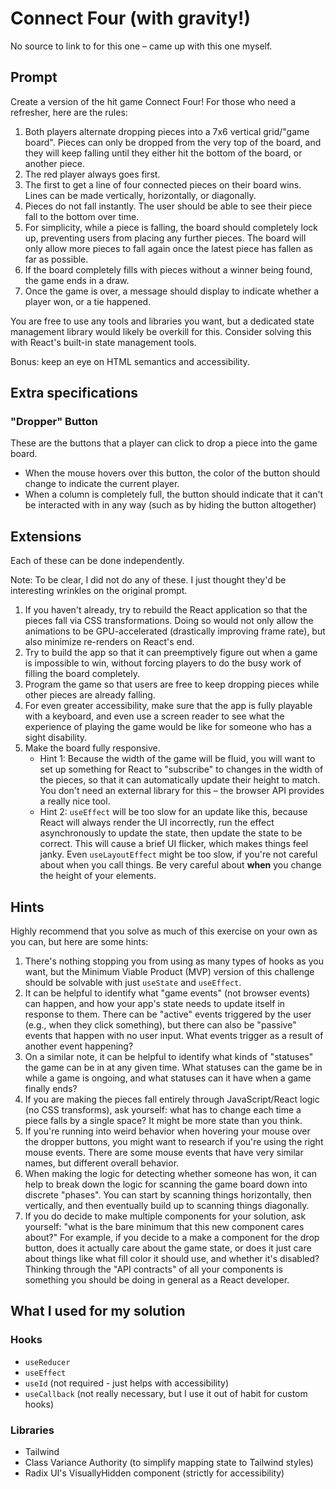 # Connect Four (with gravity!)

No source to link to for this one – came up with this one myself.

## Prompt

Create a version of the hit game Connect Four! For those who need a refresher, here are the rules:

1. Both players alternate dropping pieces into a 7x6 vertical grid/"game board". Pieces can only be dropped from the very top of the board, and they will keep falling until they either hit the bottom of the board, or another piece.
2. The red player always goes first.
3. The first to get a line of four connected pieces on their board wins. Lines can be made vertically, horizontally, or diagonally.
4. Pieces do not fall instantly. The user should be able to see their piece fall to the bottom over time.
5. For simplicity, while a piece is falling, the board should completely lock up, preventing users from placing any further pieces. The board will only allow more pieces to fall again once the latest piece has fallen as far as possible.
6. If the board completely fills with pieces without a winner being found, the game ends in a draw.
7. Once the game is over, a message should display to indicate whether a player won, or a tie happened.

You are free to use any tools and libraries you want, but a dedicated state management library would likely be overkill for this. Consider solving this with React's built-in state management tools.

Bonus: keep an eye on HTML semantics and accessibility.

## Extra specifications

### "Dropper" Button

These are the buttons that a player can click to drop a piece into the game board.

- When the mouse hovers over this button, the color of the button should change to indicate the current player.
- When a column is completely full, the button should indicate that it can't be interacted with in any way (such as by hiding the button altogether)

## Extensions

Each of these can be done independently.

Note: To be clear, I did not do any of these. I just thought they'd be interesting wrinkles on the original prompt.

1. If you haven't already, try to rebuild the React application so that the pieces fall via CSS transformations. Doing so would not only allow the animations to be GPU-accelerated (drastically improving frame rate), but also minimize re-renders on React's end.
2. Try to build the app so that it can preemptively figure out when a game is impossible to win, without forcing players to do the busy work of filling the board completely.
3. Program the game so that users are free to keep dropping pieces while other pieces are already falling.
4. For even greater accessibility, make sure that the app is fully playable with a keyboard, and even use a screen reader to see what the experience of playing the game would be like for someone who has a sight disability.
5. Make the board fully responsive.
   - Hint 1: Because the width of the game will be fluid, you will want to set up something for React to "subscribe" to changes in the width of the pieces, so that it can automatically update their height to match. You don't need an external library for this – the browser API provides a really nice tool.
   - Hint 2: `useEffect` will be too slow for an update like this, because React will always render the UI incorrectly, run the effect asynchronously to update the state, then update the state to be correct. This will cause a brief UI flicker, which makes things feel janky. Even `useLayoutEffect` might be too slow, if you're not careful about when you call things. Be very careful about **when** you change the height of your elements.

## Hints

Highly recommend that you solve as much of this exercise on your own as you can, but here are some hints:

1. There's nothing stopping you from using as many types of hooks as you want, but the Minimum Viable Product (MVP) version of this challenge should be solvable with just `useState` and `useEffect`.
2. It can be helpful to identify what "game events" (not browser events) can happen, and how your app's state needs to update itself in response to them. There can be "active" events triggered by the user (e.g., when they click something), but there can also be "passive" events that happen with no user input. What events trigger as a result of another event happening?
3. On a similar note, it can be helpful to identify what kinds of "statuses" the game can be in at any given time. What statuses can the game be in while a game is ongoing, and what statuses can it have when a game finally ends?
4. If you are making the pieces fall entirely through JavaScript/React logic (no CSS transforms), ask yourself: what has to change each time a piece falls by a single space? It might be more state than you think.
5. If you're running into weird behavior when hovering your mouse over the dropper buttons, you might want to research if you're using the right mouse events. There are some mouse events that have very similar names, but different overall behavior.
6. When making the logic for detecting whether someone has won, it can help to break down the logic for scanning the game board down into discrete "phases". You can start by scanning things horizontally, then vertically, and then eventually build up to scanning things diagonally.
7. If you do decide to make multiple components for your solution, ask yourself: "what is the bare minimum that this new component cares about?" For example, if you decide to a make a component for the drop button, does it actually care about the game state, or does it just care about things like what fill color it should use, and whether it's disabled? Thinking through the "API contracts" of all your components is something you should be doing in general as a React developer.

## What I used for my solution

### Hooks

- `useReducer`
- `useEffect`
- `useId` (not required - just helps with accessibility)
- `useCallback` (not really necessary, but I use it out of habit for custom hooks)

### Libraries

- Tailwind
- Class Variance Authority (to simplify mapping state to Tailwind styles)
- Radix UI's VisuallyHidden component (strictly for accessibility)

